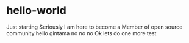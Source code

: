 # hello-world
Just starting 
Seriously
I am here to become a Member of open source community hello gintama no no no
Ok lets do one more test
